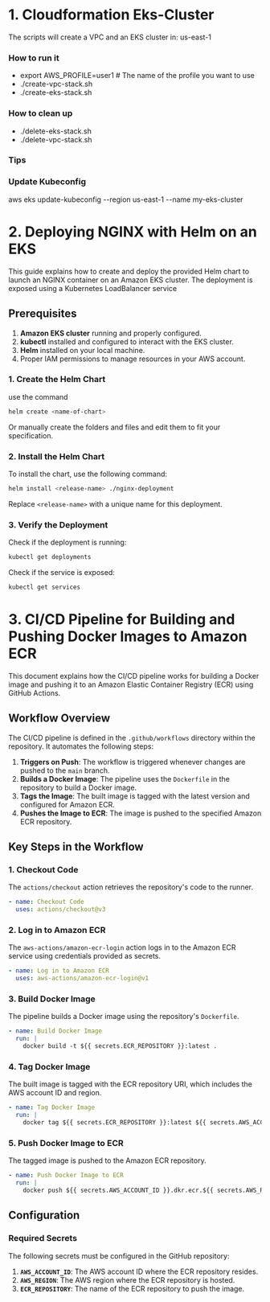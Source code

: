 # 1. Cloudformation Eks-Cluster

The scripts will create a VPC and an EKS cluster in: us-east-1

### How to run it
- export AWS_PROFILE=user1 # The name of the profile you want to use
- ./create-vpc-stack.sh
- ./create-eks-stack.sh

### How to clean up
- ./delete-eks-stack.sh
- ./delete-vpc-stack.sh


### Tips

### Update Kubeconfig
aws eks update-kubeconfig --region us-east-1 --name my-eks-cluster

# 2. Deploying NGINX with Helm on an EKS 
This guide explains how to create and deploy the provided Helm chart to launch an NGINX container on an Amazon EKS cluster. The deployment is exposed using a Kubernetes LoadBalancer service

## Prerequisites

1. **Amazon EKS cluster** running and properly configured.
2. **kubectl** installed and configured to interact with the EKS cluster.
3. **Helm** installed on your local machine.
4. Proper IAM permissions to manage resources in your AWS account.


### 1. Create the Helm Chart 
use the command 
```bash 
helm create <name-of-chart>
```

Or manually create the folders and files and edit them to fit your specification.

### 2. Install the Helm Chart
To install the chart, use the following command:

```bash
helm install <release-name> ./nginx-deployment
```

Replace `<release-name>` with a unique name for this deployment.

### 3. Verify the Deployment
Check if the deployment is running:

```bash
kubectl get deployments
```

Check if the service is exposed:

```bash
kubectl get services
```

# 3. CI/CD Pipeline for Building and Pushing Docker Images to Amazon ECR
This document explains how the CI/CD pipeline works for building a Docker image and pushing it to an Amazon Elastic Container Registry (ECR) using GitHub Actions.

## Workflow Overview

The CI/CD pipeline is defined in the `.github/workflows` directory within the repository. It automates the following steps:

1. **Triggers on Push**: The workflow is triggered whenever changes are pushed to the `main` branch.
2. **Builds a Docker Image**: The pipeline uses the `Dockerfile` in the repository to build a Docker image.
3. **Tags the Image**: The built image is tagged with the latest version and configured for Amazon ECR.
4. **Pushes the Image to ECR**: The image is pushed to the specified Amazon ECR repository.

## Key Steps in the Workflow

### 1. Checkout Code
The `actions/checkout` action retrieves the repository's code to the runner.

```yaml
- name: Checkout Code
  uses: actions/checkout@v3
```

### 2. Log in to Amazon ECR
The `aws-actions/amazon-ecr-login` action logs in to the Amazon ECR service using credentials provided as secrets.

```yaml
- name: Log in to Amazon ECR
  uses: aws-actions/amazon-ecr-login@v1
```

### 3. Build Docker Image
The pipeline builds a Docker image using the repository's `Dockerfile`.

```yaml
- name: Build Docker Image
  run: |
    docker build -t ${{ secrets.ECR_REPOSITORY }}:latest .
```

### 4. Tag Docker Image
The built image is tagged with the ECR repository URI, which includes the AWS account ID and region.

```yaml
- name: Tag Docker Image
  run: |
    docker tag ${{ secrets.ECR_REPOSITORY }}:latest ${{ secrets.AWS_ACCOUNT_ID }}.dkr.ecr.${{ secrets.AWS_REGION }}.amazonaws.com/${{ secrets.ECR_REPOSITORY }}:latest
```

### 5. Push Docker Image to ECR
The tagged image is pushed to the Amazon ECR repository.

```yaml
- name: Push Docker Image to ECR
  run: |
    docker push ${{ secrets.AWS_ACCOUNT_ID }}.dkr.ecr.${{ secrets.AWS_REGION }}.amazonaws.com/${{ secrets.ECR_REPOSITORY }}:latest
```

## Configuration

### Required Secrets
The following secrets must be configured in the GitHub repository:

1. **`AWS_ACCOUNT_ID`**: The AWS account ID where the ECR repository resides.
2. **`AWS_REGION`**: The AWS region where the ECR repository is hosted.
3. **`ECR_REPOSITORY`**: The name of the ECR repository to push the image.
